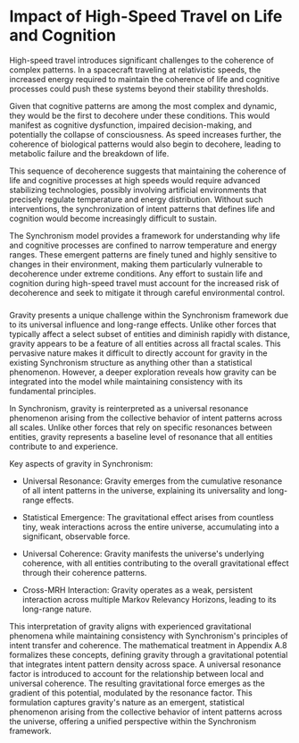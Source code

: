 # Impact of High-Speed Travel on Life and Cognition

High-speed travel introduces significant challenges to the coherence of
complex patterns. In a spacecraft traveling at relativistic speeds, the
increased energy required to maintain the coherence of life and
cognitive processes could push these systems beyond their stability
thresholds.

Given that cognitive patterns are among the most complex and dynamic,
they would be the first to decohere under these conditions. This would
manifest as cognitive dysfunction, impaired decision-making, and
potentially the collapse of consciousness. As speed increases further,
the coherence of biological patterns would also begin to decohere,
leading to metabolic failure and the breakdown of life.

This sequence of decoherence suggests that maintaining the coherence of
life and cognitive processes at high speeds would require advanced
stabilizing technologies, possibly involving artificial environments
that precisely regulate temperature and energy distribution. Without
such interventions, the synchronization of intent patterns that defines
life and cognition would become increasingly difficult to sustain.

The Synchronism model provides a framework for understanding why life
and cognitive processes are confined to narrow temperature and energy
ranges. These emergent patterns are finely tuned and highly sensitive to
changes in their environment, making them particularly vulnerable to
decoherence under extreme conditions. Any effort to sustain life and
cognition during high-speed travel must account for the increased risk
of decoherence and seek to mitigate it through careful environmental
control.

### 

Gravity presents a unique challenge within the Synchronism framework due
to its universal influence and long-range effects. Unlike other forces
that typically affect a select subset of entities and diminish rapidly
with distance, gravity appears to be a feature of all entities across
all fractal scales. This pervasive nature makes it difficult to directly
account for gravity in the existing Synchronism structure as anything
other than a statistical phenomenon. However, a deeper exploration
reveals how gravity can be integrated into the model while maintaining
consistency with its fundamental principles.

In Synchronism, gravity is reinterpreted as a universal resonance
phenomenon arising from the collective behavior of intent patterns
across all scales. Unlike other forces that rely on specific resonances
between entities, gravity represents a baseline level of resonance that
all entities contribute to and experience.

Key aspects of gravity in Synchronism:

-   Universal Resonance: Gravity emerges from the cumulative resonance
    of all intent patterns in the universe, explaining its universality
    and long-range effects.

-   Statistical Emergence: The gravitational effect arises from
    countless tiny, weak interactions across the entire universe,
    accumulating into a significant, observable force.

-   Universal Coherence: Gravity manifests the universe\'s underlying
    coherence, with all entities contributing to the overall
    gravitational effect through their coherence patterns.

-   Cross-MRH Interaction: Gravity operates as a weak, persistent
    interaction across multiple Markov Relevancy Horizons, leading to
    its long-range nature.

This interpretation of gravity aligns with experienced gravitational
phenomena while maintaining consistency with Synchronism\'s principles
of intent transfer and coherence. The mathematical treatment in Appendix
A.8 formalizes these concepts, defining gravity through a gravitational
potential that integrates intent pattern density across space. A
universal resonance factor is introduced to account for the relationship
between local and universal coherence. The resulting gravitational force
emerges as the gradient of this potential, modulated by the resonance
factor. This formulation captures gravity\'s nature as an emergent,
statistical phenomenon arising from the collective behavior of intent
patterns across the universe, offering a unified perspective within the
Synchronism framework.